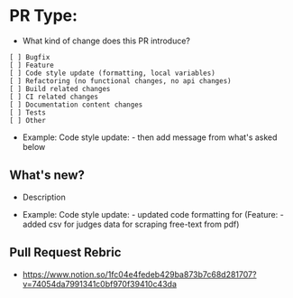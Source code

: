 # PR Type:
- What kind of change does this PR introduce?
```
[ ] Bugfix
[ ] Feature
[ ] Code style update (formatting, local variables)
[ ] Refactoring (no functional changes, no api changes)
[ ] Build related changes
[ ] CI related changes
[ ] Documentation content changes
[ ] Tests
[ ] Other
```
- Example: 
Code style update: - then add message from what's asked below


## What's new?
- Description

- Example: 
Code style update: - updated code formatting for (Feature: - added csv for judges data for scraping free-text from pdf)


## Pull Request Rebric
- https://www.notion.so/1fc04e4fedeb429ba873b7c68d281707?v=74054da7991341c0bf970f39410c43da